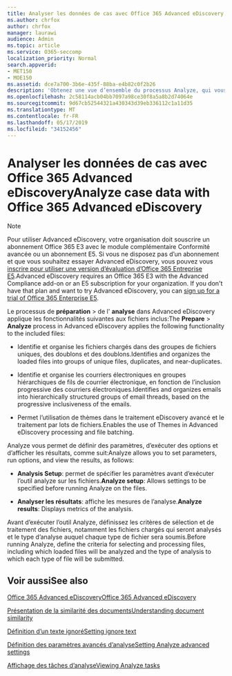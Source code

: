 ```yaml
---
title: Analyser les données de cas avec Office 365 Advanced eDiscovery
ms.author: chrfox
author: chrfox
manager: laurawi
audience: Admin
ms.topic: article
ms.service: O365-seccomp
localization_priority: Normal
search.appverid:
- MET150
- MOE150
ms.assetid: dce7a700-3b6e-435f-88ba-e4b82c0f2b26
description: 'Obtenez une vue d’ensemble du processus Analyze, qui vous permet de définir des paramètres, des options d’exécution et des résultats d’affichage, dans Office 365 Advanced eDiscovery. '
ms.openlocfilehash: 2c58114acb04bb7097a98ce30f8a5a8b2d74064e
ms.sourcegitcommit: 9d67cb52544321a430343d39eb336112c1a11d35
ms.translationtype: MT
ms.contentlocale: fr-FR
ms.lasthandoff: 05/17/2019
ms.locfileid: "34152456"
---
```

# <a name="analyze-case-data-with-office-365-advanced-ediscovery"></a><span data-ttu-id="c3251-103">Analyser les données de cas avec Office 365 Advanced eDiscovery</span><span class="sxs-lookup"><span data-stu-id="c3251-103">Analyze case data with Office 365 Advanced eDiscovery</span></span>

> [!NOTE]
> <span data-ttu-id="c3251-p101">Pour utiliser Advanced eDiscovery, votre organisation doit souscrire un abonnement Office 365 E3 avec le module complémentaire Conformité avancée ou un abonnement E5. Si vous ne disposez pas d’un abonnement et que vous souhaitez essayer Advanced eDiscovery, vous pouvez vous [inscrire pour utiliser une version d’évaluation d’Office 365 Entreprise E5](https://go.microsoft.com/fwlink/p/?LinkID=698279).</span><span class="sxs-lookup"><span data-stu-id="c3251-p101">Advanced eDiscovery requires an Office 365 E3 with the Advanced Compliance add-on or an E5 subscription for your organization. If you don't have that plan and want to try Advanced eDiscovery, you can [sign up for a trial of Office 365 Enterprise E5](https://go.microsoft.com/fwlink/p/?LinkID=698279).</span></span> 
  
<span data-ttu-id="c3251-106">Le processus de **préparation** \> de l' **analyse** dans Advanced eDiscovery applique les fonctionnalités suivantes aux fichiers inclus:</span><span class="sxs-lookup"><span data-stu-id="c3251-106">The **Prepare** \> **Analyze** process in Advanced eDiscovery applies the following functionality to the included files:</span></span> 
  
- <span data-ttu-id="c3251-107">Identifie et organise les fichiers chargés dans des groupes de fichiers uniques, des doublons et des doublons.</span><span class="sxs-lookup"><span data-stu-id="c3251-107">Identifies and organizes the loaded files into groups of unique files, duplicates, and near-duplicates.</span></span>
    
- <span data-ttu-id="c3251-108">Identifie et organise les courriers électroniques en groupes hiérarchiques de fils de courrier électronique, en fonction de l’inclusion progressive des courriers électroniques.</span><span class="sxs-lookup"><span data-stu-id="c3251-108">Identifies and organizes emails into hierarchically structured groups of email threads, based on the progressive inclusiveness of the emails.</span></span>
    
- <span data-ttu-id="c3251-109">Permet l’utilisation de thèmes dans le traitement eDiscovery avancé et le traitement par lots de fichiers.</span><span class="sxs-lookup"><span data-stu-id="c3251-109">Enables the use of Themes in Advanced eDiscovery processing and file batching.</span></span>
    
 <span data-ttu-id="c3251-110">Analyze vous permet de définir des paramètres, d’exécuter des options et d’afficher les résultats, comme suit:</span><span class="sxs-lookup"><span data-stu-id="c3251-110">Analyze allows you to set parameters, run options, and view the results, as follows:</span></span> 
  
- <span data-ttu-id="c3251-111">**Analysis Setup**: permet de spécifier les paramètres avant d’exécuter l’outil analyze sur les fichiers.</span><span class="sxs-lookup"><span data-stu-id="c3251-111">**Analyze setup**: Allows settings to be specified before running Analyze on the files.</span></span>
    
- <span data-ttu-id="c3251-112">**Analyser les résultats**: affiche les mesures de l’analyse.</span><span class="sxs-lookup"><span data-stu-id="c3251-112">**Analyze results**: Displays metrics of the analysis.</span></span> 
    
<span data-ttu-id="c3251-113">Avant d’exécuter l’outil Analyze, définissez les critères de sélection et de traitement des fichiers, notamment les fichiers chargés qui seront analysés et le type d’analyse auquel chaque type de fichier sera soumis.</span><span class="sxs-lookup"><span data-stu-id="c3251-113">Before running Analyze, define the criteria for selecting and processing files, including which loaded files will be analyzed and the type of analysis to which each type of file will be submitted.</span></span> 
  
## <a name="see-also"></a><span data-ttu-id="c3251-114">Voir aussi</span><span class="sxs-lookup"><span data-stu-id="c3251-114">See also</span></span>

[<span data-ttu-id="c3251-115">Office 365 Advanced eDiscovery</span><span class="sxs-lookup"><span data-stu-id="c3251-115">Office 365 Advanced eDiscovery</span></span>](office-365-advanced-ediscovery.md)
  
[<span data-ttu-id="c3251-116">Présentation de la similarité des documents</span><span class="sxs-lookup"><span data-stu-id="c3251-116">Understanding document similarity</span></span>](understand-document-similarity-in-advanced-ediscovery.md)
  
[<span data-ttu-id="c3251-117">Définition d’un texte ignoré</span><span class="sxs-lookup"><span data-stu-id="c3251-117">Setting ignore text</span></span>](set-ignore-text-in-advanced-ediscovery.md)
  
[<span data-ttu-id="c3251-118">Définition des paramètres avancés d’analyse</span><span class="sxs-lookup"><span data-stu-id="c3251-118">Setting Analyze advanced settings</span></span>](set-analyze-advanced-settings-in-advanced-ediscovery.md)
  
[<span data-ttu-id="c3251-119">Affichage des tâches d’analyse</span><span class="sxs-lookup"><span data-stu-id="c3251-119">Viewing Analyze tasks</span></span>](view-analyze-results-in-advanced-ediscovery.md)

